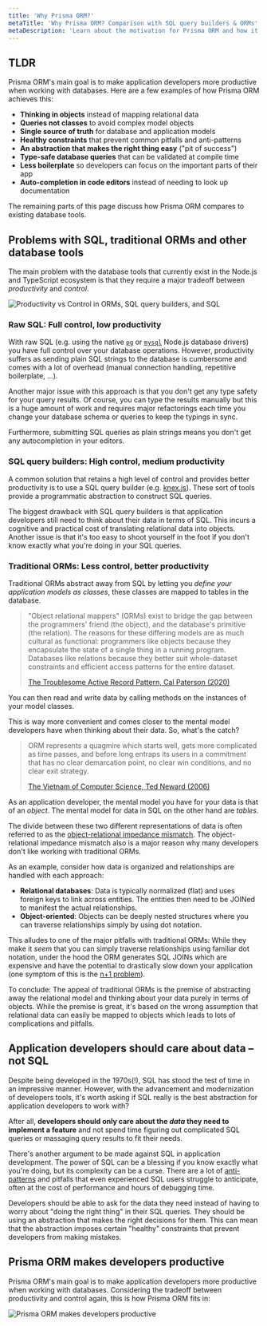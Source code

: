```yaml
---
title: 'Why Prisma ORM?'
metaTitle: 'Why Prisma ORM? Comparison with SQL query builders & ORMs'
metaDescription: 'Learn about the motivation for Prisma ORM and how it compares to other Node.js and TypeScript database tools like ORMs and SQL query builders.'
---
```


## TLDR

Prisma ORM's main goal is to make application developers more productive when working with databases. Here are a few examples of how Prisma ORM achieves this:

- **Thinking in objects** instead of mapping relational data
- **Queries not classes** to avoid complex model objects
- **Single source of truth** for database and application models
- **Healthy constraints** that prevent common pitfalls and anti-patterns
- **An abstraction that makes the right thing easy** ("pit of success")
- **Type-safe database queries** that can be validated at compile time
- **Less boilerplate** so developers can focus on the important parts of their app
- **Auto-completion in code editors** instead of needing to look up documentation

The remaining parts of this page discuss how Prisma ORM compares to existing database tools.

## Problems with SQL, traditional ORMs and other database tools

The main problem with the database tools that currently exist in the Node.js and TypeScript ecosystem is that they require a major tradeoff between _productivity_ and _control_.

![Productivity vs Control in ORMs, SQL query builders, and SQL](./node-js-db-tools-tradeoffs.png)

### Raw SQL: Full control, low productivity

With raw SQL (e.g. using the native [`pg`](https://node-postgres.com/) or [`mysql`](https://github.com/mysqljs/mysql) Node.js database drivers) you have full control over your database operations. However, productivity suffers as sending plain SQL strings to the database is cumbersome and comes with a lot of overhead (manual connection handling, repetitive boilerplate, ...).

Another major issue with this approach is that you don't get any type safety for your query results. Of course, you can type the results manually but this is a huge amount of work and requires major refactorings each time you change your database schema or queries to keep the typings in sync.

Furthermore, submitting SQL queries as plain strings means you don't get any autocompletion in your editors.

### SQL query builders: High control, medium productivity

A common solution that retains a high level of control and provides better productivity is to use a SQL query builder (e.g. [knex.js](https://knexjs.org/)). These sort of tools provide a programmatic abstraction to construct SQL queries.

The biggest drawback with SQL query builders is that application developers still need to think about their data in terms of SQL. This incurs a cognitive and practical cost of translating relational data into objects. Another issue is that it's too easy to shoot yourself in the foot if you don't know exactly what you're doing in your SQL queries.

### Traditional ORMs: Less control, better productivity

Traditional ORMs abstract away from SQL by letting you _define your application models as classes_, these classes are mapped to tables in the database.

> "Object relational mappers" (ORMs) exist to bridge the gap between the programmers' friend (the object), and the database's primitive (the relation). The reasons for these differing models are as much cultural as functional: programmers like objects because they encapsulate the state of a single thing in a running program. Databases like relations because they better suit whole-dataset constraints and efficient access patterns for the entire dataset.
>
> [The Troublesome Active Record Pattern, Cal Paterson (2020)](https://calpaterson.com/activerecord.html)

You can then read and write data by calling methods on the instances of your model classes.

This is way more convenient and comes closer to the mental model developers have when thinking about their data. So, what's the catch?

> ORM represents a quagmire which starts well, gets more complicated as time passes, and before long entraps its users in a commitment that has no clear demarcation point, no clear win conditions, and no clear exit strategy.
>
> [The Vietnam of Computer Science, Ted Neward (2006)](https://blog.codinghorror.com/object-relational-mapping-is-the-vietnam-of-computer-science/)

As an application developer, the mental model you have for your data is that of an _object_. The mental model for data in SQL on the other hand are _tables_.

The divide between these two different representations of data is often referred to as the [object-relational impedance mismatch](https://en.wikipedia.org/wiki/Object-relational_impedance_mismatch). The object-relational impedance mismatch also is a major reason why many developers don't like working with traditional ORMs.

As an example, consider how data is organized and relationships are handled with each approach:

- **Relational databases**: Data is typically normalized (flat) and uses foreign keys to link across entities. The entities then need to be JOINed to manifest the actual relationships.
- **Object-oriented**: Objects can be deeply nested structures where you can traverse relationships simply by using dot notation.

This alludes to one of the major pitfalls with traditional ORMs: While they make it _seem_ that you can simply traverse relationships using familiar dot notation, under the hood the ORM generates SQL JOINs which are expensive and have the potential to drastically slow down your application (one symptom of this is the [n+1 problem](https://stackoverflow.com/questions/97197/what-is-the-n1-selects-problem-in-orm-object-relational-mapping)).

To conclude: The appeal of traditional ORMs is the premise of abstracting away the relational model and thinking about your data purely in terms of objects. While the premise is great, it's based on the wrong assumption that relational data can easily be mapped to objects which leads to lots of complications and pitfalls.

## Application developers should care about data – not SQL

Despite being developed in the 1970s(!), SQL has stood the test of time in an impressive manner. However, with the advancement and modernization of developers tools, it's worth asking if SQL really is the best abstraction for application developers to work with?

After all, **developers should only care about the _data_ they need to implement a feature** and not spend time figuring out complicated SQL queries or massaging query results to fit their needs.

There's another argument to be made against SQL in application development. The power of SQL can be a blessing if you know exactly what you're doing, but its complexity can be a curse. There are a lot of [anti-patterns](https://www.slideshare.net/billkarwin/sql-antipatterns-strike-back) and pitfalls that even experienced SQL users struggle to anticipate, often at the cost of performance and hours of debugging time.

Developers should be able to ask for the data they need instead of having to worry about "doing the right thing" in their SQL queries. They should be using an abstraction that makes the right decisions for them. This can mean that the abstraction imposes certain "healthy" constraints that prevent developers from making mistakes.

## Prisma ORM makes developers productive

Prisma ORM's main goal is to make application developers more productive when working with databases. Considering the tradeoff between productivity and control again, this is how Prisma ORM fits in:

![Prisma ORM makes developers productive](./prisma-makes-devs-productive.png)